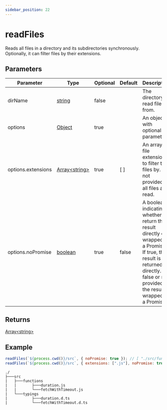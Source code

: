 ```yaml
---
sidebar_position: 22
---
```


# readFiles

Reads all files in a directory and its subdirectories synchronously. Optionally, it can filter files by their extensions.

## Parameters

| Parameter          | Type                                                                                                     | Optional | Default | Description                                                                                                                                                                                 |
| ------------------ | -------------------------------------------------------------------------------------------------------- | -------- | ------- | ------------------------------------------------------------------------------------------------------------------------------------------------------------------------------------------- |
| dirName            | [string](https://developer.mozilla.org/en-US/docs/Web/JavaScript/Reference/Global_Objects/String)        | false    |         | The directory to read files from.                                                                                                                                                           |
| options            | [Object](https://developer.mozilla.org/en-US/docs/Web/JavaScript/Reference/Global_Objects/Object)        | true     |         | An object with optional parameters.                                                                                                                                                         |
| options.extensions | [Array\<string>](https://developer.mozilla.org/en-US/docs/Web/JavaScript/Reference/Global_Objects/Array) | true     | [ ]     | An array of file extensions to filter the files by. If not provided, all files are read.                                                                                                    |
| options.noPromise  | [boolean](https://developer.mozilla.org/en-US/docs/Web/JavaScript/Reference/Global_Objects/Boolean)      | true     | false   | A boolean indicating whether to return the result directly or wrapped in a Promise. If true, the result is returned directly. If false or not provided, the result is wrapped in a Promise. |

## Returns

[Array\<string>](https://developer.mozilla.org/en-US/docs/Web/JavaScript/Reference/Global_Objects/Array)

## Example

```js
readFiles(`${process.cwd()}/src`, { noPromise: true }); // [ "./src/functions/duration.js", "./src/functions/fetchWithTimeout.js", "./src/typings/duration.d.ts", "./src/typings/fetchWithTimeout.d.ts" ]
readFiles(`${process.cwd()}/src`, { extensions: [".js"], noPromise: true }); // [ "./src/functions/duration.js", "./src/functions/fetchWithTimeout.js" ]
```

```
./
├───src
|   ├───functions
|   |       ├───duration.js
|   |       └───fetchWithTimeout.js
|   └───typings
|           ├───duration.d.ts
|           └───fetchWithTimeout.d.ts
```
